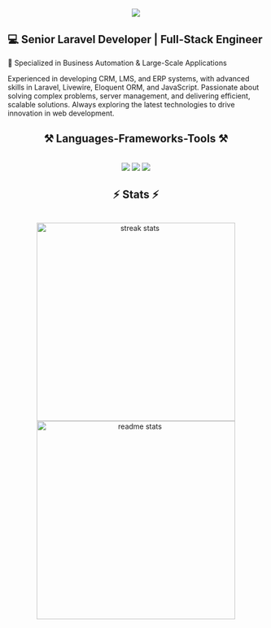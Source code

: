 
<h1 align="center">
    <img src="https://readme-typing-svg.herokuapp.com/?font=Righteous&size=35&center=true&vCenter=true&width=500&height=70&duration=4000&lines=Hi+There👋.+I'm+Umar+😎;" />
</h1>

## 💻 Senior Laravel Developer | Full-Stack Engineer
🎯 Specialized in Business Automation & Large-Scale Applications

Experienced in developing CRM, LMS, and ERP systems, with advanced skills in Laravel, Livewire, Eloquent ORM, and JavaScript. Passionate about solving complex problems, server management, and delivering efficient, scalable solutions. Always exploring the latest technologies to drive innovation in web development.

<h2 align="center">⚒️ Languages-Frameworks-Tools ⚒️</h2>
<br/>
<div align="center">
    <img src="https://skillicons.dev/icons?i=js,html,php,ts,react,nextjs,laravel,wordpress,tailwind,git,figma,npm,pnpm,vite,webpack" />
    <img src="https://skillicons.dev/icons?i=github,electron,nodejs,mysql,mongodb,postgres,firebase,gcp,nginx,postman" />
    <img src="https://skillicons.dev/icons?i=obsidian,notion,neovim,vscode" />
</div>

<h2 align="center">⚡ Stats ⚡</h2>
<br>
<div align=center>
  <img width=390 src="https://github-readme-streak-stats-salesp07.vercel.app/?user=Abduvohid123&count_private=true&theme=tokyonight&border_radius=10" alt="streak stats"/>
  <img width=390 src="https://github-readme-stats-salesp07.vercel.app/api?username=Abduvohid123&count_private=true&show_icons=true&theme=tokyonight&rank_icon=github&border_radius=10" alt="readme stats" />
</div>
